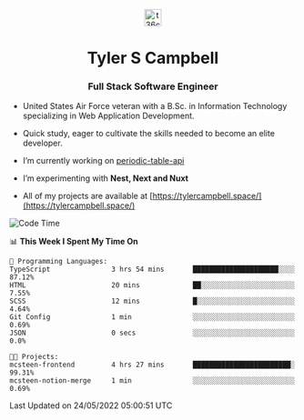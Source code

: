 <p align="center">
<a href="https://www.linkedin.com/in/t36campbell" target="blank"><img align="center" src="https://ik.imagekit.io/t36campbell/Portfolio/linkedin.png.original_m8bbGgPh6.png" alt="t36campbell" height="30" width="30" /></a>
</p>
<h1 align="center">Tyler S Campbell</h1>
<h3 align="center">Full Stack Software Engineer</h3>

* United States Air Force veteran with a B.Sc. in Information Technology specializing in Web Application Development. 

* Quick study, eager to cultivate the skills needed to become an elite developer.

* I’m currently working on [periodic-table-api](https://github.com/t36campbell/periodic-table-api)

* I’m experimenting with **Nest, Next and Nuxt**

* All of my projects are available at [https://tylercampbell.space/](https://tylercampbell.space/)

<!--START_SECTION:waka-->
![Code Time](http://img.shields.io/badge/Code%20Time-1%2C632%20hrs%2030%20mins-blue)

📊 **This Week I Spent My Time On** 

```text
💬 Programming Languages: 
TypeScript               3 hrs 54 mins       █████████████████████░░░░   87.12% 
HTML                     20 mins             ██░░░░░░░░░░░░░░░░░░░░░░░   7.55% 
SCSS                     12 mins             █░░░░░░░░░░░░░░░░░░░░░░░░   4.64% 
Git Config               1 min               ░░░░░░░░░░░░░░░░░░░░░░░░░   0.69% 
JSON                     0 secs              ░░░░░░░░░░░░░░░░░░░░░░░░░   0.0%

🐱‍💻 Projects: 
mcsteen-frontend         4 hrs 27 mins       ████████████████████████░   99.31% 
mcsteen-notion-merge     1 min               ░░░░░░░░░░░░░░░░░░░░░░░░░   0.69%

```


 Last Updated on 24/05/2022 05:00:51 UTC
<!--END_SECTION:waka-->
